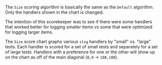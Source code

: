 The `Size` scoring algorithm is basically the same as the `Default` algorithm.
Only the handlers shown in the chart is changed.

The intention of this scorekeeper was to see if there were some handlers that worked
better for logging smaller items vs some that were optimized for logging larger items.

The `Size` score chart graphs various `slog` handlers by "small" vs. "large" tests.
Each handler is scored for a set of small tests and separately for a set of large tests.
Handlers with a preference for one or the other will show up on the chart
as off of the main diagonal (`0,0` → `100,100`).
